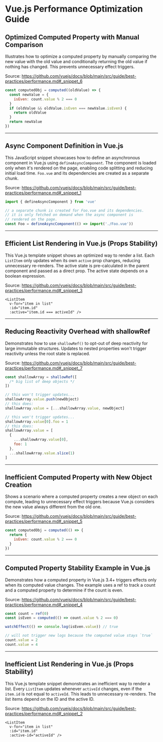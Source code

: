 # Vue.js Performance Optimization Guide

## Optimized Computed Property with Manual Comparison

Illustrates how to optimize a computed property by manually comparing the new value with the old value and conditionally returning the old value if nothing has changed. This prevents unnecessary effect triggers.

Source: https://github.com/vuejs/docs/blob/main/src/guide/best-practices/performance.md#_snippet_6

```javascript
const computedObj = computed((oldValue) => {
  const newValue = {
    isEven: count.value % 2 === 0
  }
  if (oldValue && oldValue.isEven === newValue.isEven) {
    return oldValue
  }
  return newValue
})
```

---

## Async Component Definition in Vue.js

This JavaScript snippet showcases how to define an asynchronous component in Vue.js using `defineAsyncComponent`.  The component is loaded only when it's rendered on the page, enabling code splitting and reducing initial load time.  `Foo.vue` and its dependencies are created as a separate chunk.

Source: https://github.com/vuejs/docs/blob/main/src/guide/best-practices/performance.md#_snippet_1

```javascript
import { defineAsyncComponent } from 'vue'

// a separate chunk is created for Foo.vue and its dependencies.
// it is only fetched on demand when the async component is
// rendered on the page.
const Foo = defineAsyncComponent(() => import('./Foo.vue'))
```

---

## Efficient List Rendering in Vue.js (Props Stability)

This Vue.js template snippet shows an optimized way to render a list.  Each `ListItem` only updates when its own `active` prop changes, reducing unnecessary re-renders.  The active state is pre-calculated in the parent component and passed as a direct prop.  The active state depends on a boolean expression.

Source: https://github.com/vuejs/docs/blob/main/src/guide/best-practices/performance.md#_snippet_3

```vue-html
<ListItem
  v-for="item in list"
  :id="item.id"
  :active="item.id === activeId" />
```

---

## Reducing Reactivity Overhead with shallowRef

Demonstrates how to use `shallowRef()` to opt-out of deep reactivity for large immutable structures. Updates to nested properties won't trigger reactivity unless the root state is replaced.

Source: https://github.com/vuejs/docs/blob/main/src/guide/best-practices/performance.md#_snippet_7

```javascript
const shallowArray = shallowRef([
  /* big list of deep objects */
])

// this won't trigger updates...
shallowArray.value.push(newObject)
// this does:
shallowArray.value = [...shallowArray.value, newObject]

// this won't trigger updates...
shallowArray.value[0].foo = 1
// this does:
shallowArray.value = [
  {
    ...shallowArray.value[0],
    foo: 1
  },
  ...shallowArray.value.slice(1)
]
```

---

## Inefficient Computed Property with New Object Creation

Shows a scenario where a computed property creates a new object on each compute, leading to unnecessary effect triggers because Vue.js considers the new value always different from the old one.

Source: https://github.com/vuejs/docs/blob/main/src/guide/best-practices/performance.md#_snippet_5

```javascript
const computedObj = computed(() => {
  return {
    isEven: count.value % 2 === 0
  }
})
```

---

## Computed Property Stability Example in Vue.js

Demonstrates how a computed property in Vue.js 3.4+ triggers effects only when its computed value changes. The example uses a ref to track a count and a computed property to determine if the count is even.

Source: https://github.com/vuejs/docs/blob/main/src/guide/best-practices/performance.md#_snippet_4

```javascript
const count = ref(0)
const isEven = computed(() => count.value % 2 === 0)

watchEffect(() => console.log(isEven.value)) // true

// will not trigger new logs because the computed value stays `true`
count.value = 2
count.value = 4
```

---

## Inefficient List Rendering in Vue.js (Props Stability)

This Vue.js template snippet demonstrates an inefficient way to render a list.  Every `ListItem` updates whenever `activeId` changes, even if the `item.id` is not equal to `activeId`. This leads to unnecessary re-renders.  The list items depend on the ID and the active ID.

Source: https://github.com/vuejs/docs/blob/main/src/guide/best-practices/performance.md#_snippet_2

```vue-html
<ListItem
  v-for="item in list"
  :id="item.id"
  :active-id="activeId" />
```

